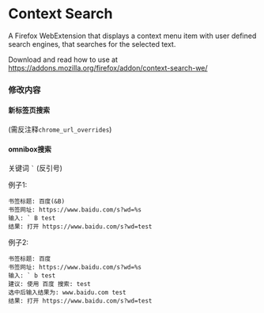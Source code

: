 # Context Search

A Firefox WebExtension that displays a context menu item with user defined
search engines, that searches for the selected text.

Download and read how to use at
https://addons.mozilla.org/firefox/addon/context-search-we/


### 修改内容

#### 新标签页搜索

(需反注释`chrome_url_overrides`)

#### omnibox搜索

关键词 `` ` `` (反引号)

例子1:
```
书签标题: 百度(&B)
书签网址: https://www.baidu.com/s?wd=%s
输入: ` B test
结果: 打开 https://www.baidu.com/s?wd=test
```

例子2:
```
书签标题: 百度
书签网址: https://www.baidu.com/s?wd=%s
输入: ` b test
建议: 使用 百度 搜索: test
选中后输入结果为: www.baidu.com test
结果: 打开 https://www.baidu.com/s?wd=test
```
